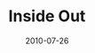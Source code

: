 ---
layout: music 
title: "Inside  Out"
series: "Kingdom Come"
date: 2010-07-26 
description: "Chuck Mingo talks about hope and the Kingdom of God."
audio: "http://s3.amazonaws.com/crossroadsaudiomessages/KingdomCome03.mp3"
audio-duration: "35:55"
src: "http://www.crossroads.net/players/media/mediumHz/KingdomCome190x110.jpg"
---